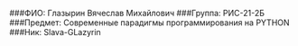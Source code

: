 ###ФИО: Глазырин Вячеслав Михайлович
###Группа: РИС-21-2Б
###Предмет: Современные парадигмы программирования на PYTHON
###Ник: Slava-GLazyrin